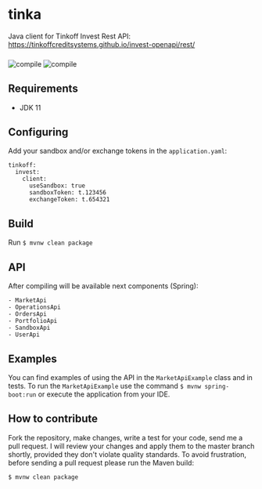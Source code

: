# tinka
Java client for Tinkoff Invest Rest API: https://tinkoffcreditsystems.github.io/invest-openapi/rest/

###

![compile](https://github.com/0x100/tinka/workflows/compile/badge.svg?branch=master)
![compile](https://img.shields.io/github/last-commit/0x100/tinka)

## Requirements

- JDK 11

## Configuring
Add your sandbox and/or exchange tokens in the `application.yaml`:

```
tinkoff:
  invest:
    client:
      useSandbox: true
      sandboxToken: t.123456
      exchangeToken: t.654321
```

## Build
Run `$ mvnw clean package`

## API
After compiling will be available next components (Spring):
```
- MarketApi
- OperationsApi
- OrdersApi
- PortfolioApi
- SandboxApi
- UserApi
```

## Examples
You can find examples of using the API in the `MarketApiExample` class and in tests.
To run the `MarketApiExample` use the command `$ mvnw spring-boot:run` or execute the application from your IDE.

## How to contribute
Fork the repository, make changes, write a test for your code, send me a pull request. 
I will review your changes and apply them to the master branch shortly, provided they don't violate quality standards. 
To avoid frustration, before sending a pull request please run the Maven build:
```
$ mvnw clean package
```